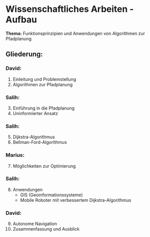 # Wissenschaftliches Arbeiten - Aufbau

**Thema:** Funktionsprinzipien und Anwendungen von Algorithmen zur Pfadplanung

## Gliederung:

### David:
1. Einleitung und Problemstellung
2. Algorithmen zur Pfadplanung

### Salih:
3. Einführung in die Pfadplanung
4. Uninformierter Ansatz

### Salih:
5. Dijkstra-Algorithmus
6. Bellman-Ford-Algorithmus

### Marius:
7. Möglichkeiten zur Optimierung

### Salih:
8. Anwendungen
   - GIS (Geoinformationssysteme)
   - Mobile Roboter mit verbessertem Dijkstra-Algorithmus

### David:
9. Autonome Navigation
10. Zusammenfassung und Ausblick

